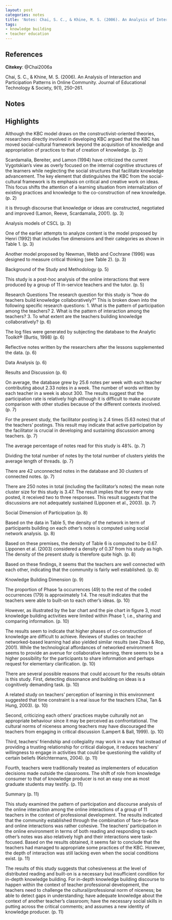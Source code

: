 ```yaml
---
layout: post
categories: notes
title: 'Notes: Chai, S. C., & Khine, M. S. (2006). An Analysis of Interaction and Participation Patterns in Online Community'
tags:
- knowledge building
- teacher education
---
```


## References

**Citekey**: @Chai2006a

Chai, S. C., & Khine, M. S. (2006). An Analysis of Interaction and Participation Patterns in Online Community. Journal of Educational Technology & Society, 9(1), 250–261.

## Notes

## Highlights


Although the KBC model draws on the constructivist-oriented theories, researchers directly involved in developing KBC argued that the KBC has moved social-cultural framework beyond the acquisition of knowledge and appropriation of practices to that of creation of knowledge. (p. 2)

Scardamalia, Bereiter, and Lamon (1994) have criticized the current Vygotskian’s view as overly focused on the internal cognitive structures of the learners while neglecting the social structures that facilitate knowledge advancement. The key element that distinguishes the KBC from the social-cultural framework is its emphasis on critical and creative work on ideas. This focus shifts the attention of a learning situation from internalization of existing practices and knowledge to the co-construction of new knowledge. (p. 2)

it is through discourse that knowledge or ideas are constructed, negotiated and improved (Lamon, Reeve, Scardamalia, 2001). (p. 3)

Analysis models of CSCL (p. 3)

One of the earlier attempts to analyze content is the model proposed by Henri (1992) that includes five dimensions and their categories as shown in Table 1. (p. 3)

Another model proposed by Newman, Webb and Cochrane (1996) was designed to measure critical thinking (see Table 2). (p. 3)

Background of the Study and Methodology (p. 5)

This study is a post-hoc analysis of the online interactions that were produced by a group of 11 in-service teachers and the tutor. (p. 5)

Research Questions The research question for this study is “how do teachers build knowledge collaboratively?” This is broken down into the following specific research questions: 1. What is the pattern of participation among the teachers? 2. What is the pattern of interaction among the teachers? 3. To what extent are the teachers building knowledge collaboratively? (p. 6)

The log files were generated by subjecting the database to the Analytic Toolkit® (Burtis, 1998) (p. 6)

Reflective notes written by the researchers after the lessons supplemented the data. (p. 6)

Data Analysis (p. 6)

Results and Discussion (p. 6)

On average, the database grew by 25.6 notes per week with each teacher contributing about 2.33 notes in a week. The number of words written by each teacher in a week is about 300. The results suggest that the participation rate is relatively high although it is difficult to make accurate comparison with other studies because of the different contexts involved. (p. 7)

For the present study, the facilitator posting is 2.4 times (5.63 notes) that of the teachers’ postings. This result may indicate that active participation by the facilitator is crucial in developing and sustaining discussion among teachers. (p. 7)

The average percentage of notes read for this study is 48%. (p. 7)

Dividing the total number of notes by the total number of clusters yields the average length of threads. (p. 7)

There are 42 unconnected notes in the database and 30 clusters of connected notes. (p. 7)

There are 250 notes in total (including the facilitator’s notes) the mean note cluster size for this study is 3.47. The result implies that for every note posted, it received two to three responses. This result suggests that the discussions are not adequately sustained (Lipponen et al., 2003). (p. 7)

Social Dimension of Participation (p. 8)

Based on the data in Table 5, the density of the network in term of participants building on each other’s notes is computed using social network analysis. (p. 8)

Based on these premises, the density of Table 6 is computed to be 0.67. Lipponen et al. (2003) considered a density of 0.37 from his study as high. The density of the present study is therefore quite high. (p. 8)

Based on these findings, it seems that the teachers are well connected with each other, indicating that the community is fairly well established. (p. 8)

Knowledge Building Dimension (p. 9)

The proportion of Phase 1a occurrences (49) to the rest of the coded occurrences (179) is approximately 1:4. The result indicates that the teachers were able to built-on to each other’s ideas. (p. 10)

However, as illustrated by the bar chart and the pie chart in figure 3, most knowledge building activities were limited within Phase 1, i.e., sharing and comparing information. (p. 10)

The results seem to indicate that higher phases of co-construction of knowledge are difficult to achieve. Reviews of studies on teacher networked-based learning had also yielded similar results (see Zhao & Rop, 2001). While the technological affordances of networked environment seems to provide an avenue for collaborative learning, there seems to be a higher possibility for the participants to share information and perhaps request for elementary clarification. (p. 10)

There are several possible reasons that could account for the results obtain is this study. First, detecting dissonance and building on ideas is a cognitively demanding task. (p. 10)

A related study on teachers’ perception of learning in this environment suggested that time constraint is a real issue for the teachers (Chai, Tan & Hung, 2003). (p. 10)

Second, criticizing each others’ practices maybe culturally not an appropriate behaviour since it may be perceived as confrontational. The cultural norms of niceness among teachers may have discouraged the teachers from engaging in critical discussion (Lampert & Ball, 1999). (p. 10)

Third, teachers’ friendship and collegiality may work in a way that instead of providing a trusting relationship for critical dialogue, it reduces teachers’ willingness to engage in activities that could be questioning the validity of certain beliefs (Kelchtermans, 2004). (p. 11)

Fourth, teachers were traditionally treated as implementers of education decisions made outside the classrooms. The shift of role from knowledge consumer to that of knowledge producer is not an easy one as most graduate students may testify. (p. 11)

Summary (p. 11)

This study examined the pattern of participation and discourse analysis of the online interaction among the online interactions of a group of 11 teachers in the context of professional development. The results indicated that the community established through the combination of face-to-face and online interactions was rather cohesive. The teachers’ participation in the online environment in terms of both reading and responding to each other’s notes was also relatively high and their interactions were task-focused. Based on the results obtained, it seems fair to conclude that the teachers had managed to appropriate some practices of the KBC. However, the depth of interaction was still lacking even when the social conditions exist. (p. 11)

The results of this study suggests that cohesiveness at the level of distributed reading and built-on is a necessary but insufficient condition for in-depth knowledge building. For in-depth knowledge building discourse to happen within the context of teacher professional development, the teachers need to challenge the cultural/professional norm of niceness; be able to detect gaps in understanding; have adequate knowledge about the context of another teacher’s classroom; have the necessary social skills in putting across the critical comments; and assumes a new identity of knowledge producer. (p. 11)
